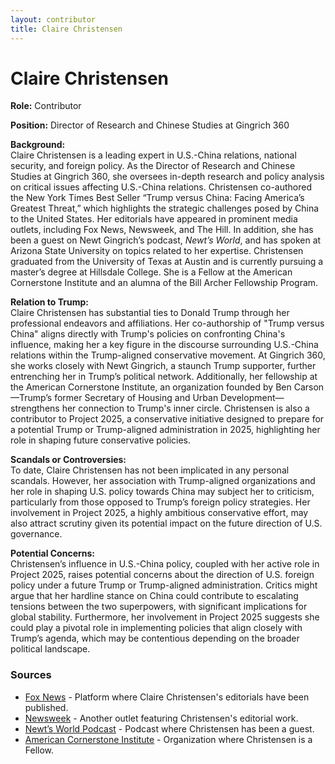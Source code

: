 ```yaml
---
layout: contributor
title: Claire Christensen
---
```


# Claire Christensen

**Role:** Contributor

**Position:** Director of Research and Chinese Studies at Gingrich 360

**Background:**  
Claire Christensen is a leading expert in U.S.-China relations, national security, and foreign policy. As the Director of Research and Chinese Studies at Gingrich 360, she oversees in-depth research and policy analysis on critical issues affecting U.S.-China relations. Christensen co-authored the New York Times Best Seller “Trump versus China: Facing America’s Greatest Threat,” which highlights the strategic challenges posed by China to the United States. Her editorials have appeared in prominent media outlets, including Fox News, Newsweek, and The Hill. In addition, she has been a guest on Newt Gingrich’s podcast, *Newt’s World*, and has spoken at Arizona State University on topics related to her expertise. Christensen graduated from the University of Texas at Austin and is currently pursuing a master’s degree at Hillsdale College. She is a Fellow at the American Cornerstone Institute and an alumna of the Bill Archer Fellowship Program.

**Relation to Trump:**  
Claire Christensen has substantial ties to Donald Trump through her professional endeavors and affiliations. Her co-authorship of "Trump versus China" aligns directly with Trump's policies on confronting China's influence, making her a key figure in the discourse surrounding U.S.-China relations within the Trump-aligned conservative movement. At Gingrich 360, she works closely with Newt Gingrich, a staunch Trump supporter, further entrenching her in Trump’s political network. Additionally, her fellowship at the American Cornerstone Institute, an organization founded by Ben Carson—Trump’s former Secretary of Housing and Urban Development—strengthens her connection to Trump's inner circle. Christensen is also a contributor to Project 2025, a conservative initiative designed to prepare for a potential Trump or Trump-aligned administration in 2025, highlighting her role in shaping future conservative policies.

**Scandals or Controversies:**  
To date, Claire Christensen has not been implicated in any personal scandals. However, her association with Trump-aligned organizations and her role in shaping U.S. policy towards China may subject her to criticism, particularly from those opposed to Trump’s foreign policy strategies. Her involvement in Project 2025, a highly ambitious conservative effort, may also attract scrutiny given its potential impact on the future direction of U.S. governance.

**Potential Concerns:**  
Christensen’s influence in U.S.-China policy, coupled with her active role in Project 2025, raises potential concerns about the direction of U.S. foreign policy under a future Trump or Trump-aligned administration. Critics might argue that her hardline stance on China could contribute to escalating tensions between the two superpowers, with significant implications for global stability. Furthermore, her involvement in Project 2025 suggests she could play a pivotal role in implementing policies that align closely with Trump’s agenda, which may be contentious depending on the broader political landscape.

### Sources
- [Fox News](https://www.foxnews.com/person/c/claire-christensen) - Platform where Claire Christensen's editorials have been published.
- [Newsweek](https://www.newsweek.com/infiltration-communist-chinas-campaign-reshape-us-education-opinion-1531432) - Another outlet featuring Christensen's editorial work.
- [Newt’s World Podcast](https://podcasts.apple.com/bz/podcast/episode-282-facing-americas-greatest-threat-china/id1452065072?i=1000529850311) - Podcast where Christensen has been a guest.
- [American Cornerstone Institute](https://americancornerstone.org) - Organization where Christensen is a Fellow.

